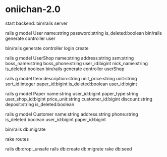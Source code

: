# oniichan-2.0

start backend:      bin/rails server

rails g model User name:string password:string is_deleted:boolean
bin/rails generate controller user

bin/rails generate controller login create

rails g model UserShop name:string address:string ssm:string boss_name:string boss_phone:string user_id:bigint nick_name:string is_deleted:boolean
bin/rails generate controller userShop

rails g model Item description:string unit_price:string unit:string sort_id:integer paper_id:bigint is_deleted:boolean user_id:bigint

rails g model Paper name:string user_id:bigint paper_type:string user_shop_id:bigint price_unit:string customer_id:bigint discount:string deposit:string is_deleted:boolean

rails g model Customer name:string address:string phone:string is_deleted:boolean user_id:bigint paper_id:bigint

bin/rails db:migrate

rake routes


rails db:drop:_unsafe
rails db:create db:migrate
rake db:seed